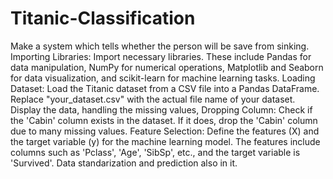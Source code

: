 # Titanic-Classification
Make a system which tells whether the person will be save from sinking. 
Importing Libraries: Import necessary libraries.
These include Pandas for data manipulation, NumPy for numerical operations, Matplotlib and Seaborn for data visualization, and scikit-learn for machine learning tasks.
Loading Dataset: Load the Titanic dataset from a CSV file into a Pandas DataFrame. Replace "your_dataset.csv" with the actual file name of your dataset.
Display the data, handling the missing values, Dropping Column: Check if the 'Cabin' column exists in the dataset. If it does, drop the 'Cabin' column due to many missing values.
Feature Selection: Define the features (X) and the target variable (y) for the machine learning model. The features include columns such as 'Pclass', 'Age', 'SibSp', etc., and the target variable is 'Survived'.
Data standarization and prediction also in it.
